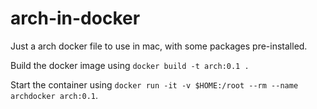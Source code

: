 # arch-in-docker

Just a arch docker file to use in mac, with some packages pre-installed. 

Build the docker image using `docker build -t arch:0.1 .`

Start the container using `docker run -it -v $HOME:/root --rm --name archdocker arch:0.1`.
